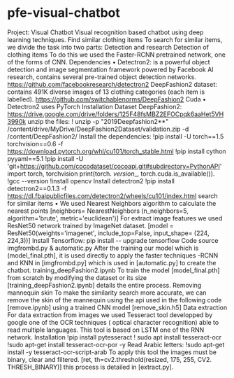# pfe-visual-chatbot
Project: Visual Chatbot 
Visual recognition based chatbot using deep learning techniques. 
Find similar clothing items 
To search for similar items, we divide the task into two parts: Detection and research 
Detection of clothing items To do this we used the Faster-RCNN pretrained network, one of the forms of CNN. 
Dependencies 
• Detectron2: is a powerful object detection and image segmentation framework 
powered by Facebook AI research, contains several pre-trained object detection networks. https://github.com/facebookresearch/detectron2 DeepFashion2 dataset: contains 491K diverse images of 13 clothing categories (each item is labelled). https://github.com/switchablenorms/DeepFashion2 
Cuda 
• Detectron2 uses PyTorch 
Installation 
Dataset DeepFashion2: https://drive.google.com/drive/folders/125F48fsMBZ2EFOCpqk6aaHet5VH3990k unzip the files: ! unzip -p "2019Deepfashion2**" /content/drive/MyDrive/DeepFashion2Dataset/validation.zip -d /content/DeepFashion2/ 
Install the dependencies: 
!pip install -U torch==1.5 torchvision==0.6 -f https://download.pytorch.org/whl/cu101/torch_stable.html 
!pip install cython pyyaml==5.1 !pip install -U 'git+https://github.com/cocodataset/cocoapi.git#subdirectory=PythonAPI' import torch, torchvision print(torch. _version__, torch.cuda.is_available()). !gcc --version !install opencv 
Install detectron2 
!pip install detectron2==0.1.3 -f https://dl.fbaipublicfiles.com/detectron2/wheels/cu101/index.html 
search for similar items 
• We used Nearest Neighbors algorithm to calculate the nearest points [neighbors= 
NearestNeighbors (n_neighbors=5, algorithm='brute', metric='euclidean')] For extract image features we used ResNet50 network trained by ImageNet dataset. [model = ResNet50(weights='imagenet', include_top=False, input_shape= (224, 224,3))] 
Install Tensorflow: 
pip install -- upgrade tensorflow 
Code source 
imgfrombd.py & automatic.py After the training our model which is (model_final.pth], it is used directly to apply the faster techniques -RCNN and KNN in [imgfrombd.py] which is used in [automatic.py] to create the chatbot. 
training_deepFashion2.ipynb To train the model [model_final.pth] from scratch by modifying the dataset or its size [training_deepFashion2.ipynb] details the entire process. 
Removing mannequin skin To make the similarity search more accurate, we can remove the skin of the mannequin using the api used in the following code [remove.ipynb] using a trained CNN model [remove_skin.h5] 
Data extraction 
For data extraction from images we used Tesseract tool developped by google one of the OCR techniques ( optical character recognition) able to read multiple languages. This tool is based on LSTM one of the RNN network. 
Installation 
!pip install pytesseract ! sudo apt install tesseract-ocr !sudo apt-get install tesseract-ocr-por -y 
Read Arabic letters: 
!sudo apt-get install -y tesseract-ocr-script-arab 
To apply this tool the images must be binary, clear and filtered. [ret, th=cv2.threshold(resized, 175, 255, CV2. THRESH_BINARY)] this process is detailed in [extract.py]. 

